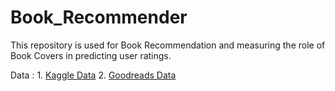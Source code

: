 # Book_Recommender

This repository is used for Book Recommendation and measuring the role of Book Covers in predicting user ratings.

Data : 1. [Kaggle Data](https://www.kaggle.com/meetnaren/goodreads-best-books)
       2. [Goodreads Data](https://github.com/zygmuntz/goodbooks-10k)
       
       
